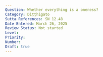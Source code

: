 ```yaml
---
Question: Whether everything is a oneness?
Category: Diṭṭhigato
Sutta References: SN 12.48
Date Entered: March 26, 2025
Review Status: Not started
Level: 
Priority: 
Number: 
Draft: true
---
```

